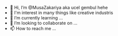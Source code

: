 - 👋 Hi, I’m @MusaZakariya aka ucel gembul hehe
- 👀 I'm interest in many things like creative industris  
- 🌱 I’m currently learning ...
- 💞️ I’m looking to collaborate on ...
- 📫 How to reach me ...

<!---
MusaZakariya/MusaZakariya is a ✨ special ✨ repository because its `README.md` (this file) appears on your GitHub profile.
You can click the Preview link to take a look at your changes.
--->
